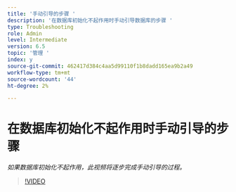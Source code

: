```yaml
---
title: '手动引导的步骤 '
description: '在数据库初始化不起作用时手动引导数据库的步骤 '
type: Troubleshooting
role: Admin
level: Intermediate
version: 6.5
topic: '管理 '
index: y
source-git-commit: 462417d384c4aa5d99110f1b8dadd165ea9b2a49
workflow-type: tm+mt
source-wordcount: '44'
ht-degree: 2%

---
```


# 在数据库初始化不起作用时手动引导的步骤

*如果数据库初始化不起作用，此视频将逐步完成手动引导的过程。*

>[!VIDEO](https://video.tv.adobe.com/v/335515?quality=9&learn=on)
